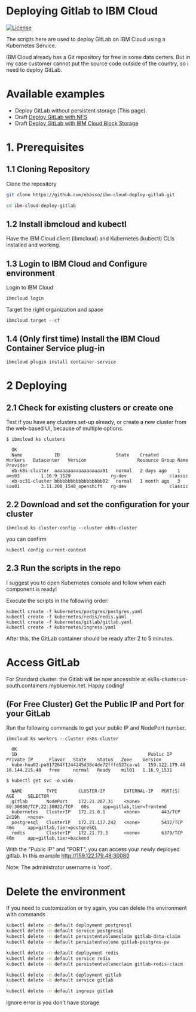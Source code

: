 Deploying Gitlab to IBM Cloud
=============================

[![License](https://img.shields.io/badge/License-Apache%202.0-blue.svg)](https://opensource.org/licenses/Apache-2.0)

The scripts here are used to deploy GitLab on IBM Cloud using a Kubernetes Service.

IBM Cloud already has a Git repository for free in some data certers. But in my case customer cannot put the source code outside of the country, so i need to deploy GitLab.


# Available examples

* Deploy GitLab without persistent storage (This page).
* Draft [Deploy GitLab with NFS](https://github.com/ebasso/ibm-cloud-deploy-gitlab/tree/master/doc/deploy-with-nfs-storage.md)
* Draft [Deploy GitLab with IBM Cloud Block Storage](https://github.com/ebasso/ibm-cloud-deploy-gitlab/tree/master/doc/deploy-with-cloud-storage.md)


# 1. Prerequisites


## 1.1 Cloning Repository

Clone the repository

```bash
git clone https://github.com/ebasso/ibm-cloud-deploy-gitlab.git

cd ibm-cloud-deploy-gitlab
```

## 1.2 Install ibmcloud and kubectl

Have the IBM Cloud client (ibmcloud) and Kubernetes (kubectl) CLIs installed and working.

## 1.3 Login to IBM Cloud and Configure environment

Login to IBM Cloud

```
ibmcloud login
```

Target the right organization and space

```
ibmcloud target --cf
```

## 1.4 (Only first time) Install the IBM Cloud Container Service plug-in

```
ibmcloud plugin install container-service
```

# 2 Deploying

## 2.1 Check for existing clusters or create one

Test if you have any clusters set-up already, or create a new cluster from the web-based UI, because of multiple options.

```
$ ibmcloud ks clusters
  
  OK
  Name            ID                     State    Created       Workers   Datacenter   Version                   Resource Group Name   Provider
  eb-k8s-cluster  aaaaaaaaaaaaaaaaaa01   normal   2 days ago    1         ams03        1.16.9_1529               rg-dev                classic
  eb-oc31-cluster bbbbbbbbbbbbbbbbbb02   normal   1 month ago   3         sao01        3.11.200_1548_openshift   rg-dev                classic
```

## 2.2 Download and set the configuration for your cluster

```
ibmcloud ks cluster-config --cluster ek8s-cluster
```

you can confirm

```
kubectl config current-context
```

## 2.3 Run the scripts in the repo

 I suggest you to open Kubernetes console and follow when each component is ready!

Execute the scripts in the following order:
```
kubectl create -f kubernetes/postgres/postgres.yaml
kubectl create -f kubernetes/redis/redis.yaml
kubectl create -f kubernetes/gitlab/gitlab.yaml
kubectl create -f kubernetes/ingress.yaml
```

After this, the GitLab container should be ready after 2 to 5 minutes.



# Access GitLab

For Standard cluster: the Gitlab will be now accessible at ek8s-cluster.us-south.containers.mybluemix.net. Happy coding!


## (For Free Cluster) Get the Public IP and Port for your GitLab

Run the following commands to get your public IP and NodePort number.

```
ibmcloud ks workers --cluster ek8s-cluster

  OK
  ID                                                 Public IP        Private IP      Flavor   State    Status   Zone    Version
  kube-hou02-pa817264f1244245d38c4de72fffd527ca-w1   159.122.179.48   10.144.215.48   free     normal   Ready    mil01   1.16.9_1531

$ kubectl get svc -o wide

  NAME         TYPE        CLUSTER-IP       EXTERNAL-IP   PORT(S)                     AGE     SELECTOR
  gitlab       NodePort    172.21.207.31    <none>        80:30080/TCP,22:30022/TCP   60s     app=gitlab,tier=frontend
  kubernetes   ClusterIP   172.21.0.1       <none>        443/TCP                     2d19h   <none>
  postgresql   ClusterIP   172.21.137.242   <none>        5432/TCP                    46m     app=gitlab,tier=postgreSQL
  redis        ClusterIP   172.21.73.3      <none>        6379/TCP                    46m     app=gitlab,tier=backend
```

With the "Public IP" and "PORT", you can access your newly deployed gitlab. In this example http://159.122.179.48:30080

Note: The administrator username is 'root'.

# Delete the environment

If you need to customization or try again, you can delete the environment with commands

```bash
kubectl delete -n default deployment postgresql
kubectl delete -n default service postgresql
kubectl delete -n default persistentvolumeclaim gitlab-data-claim
kubectl delete -n default persistentvolume gitlab-postgres-pv

kubectl delete -n default deployment redis
kubectl delete -n default service redis
kubectl delete -n default persistentvolumeclaim gitlab-redis-claim

kubectl delete -n default deployment gitlab
kubectl delete -n default service gitlab

kubectl delete -n default ingress gitlab
```

ignore error is you don't have storage
